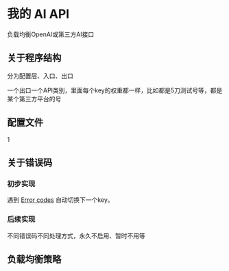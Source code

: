 # 我的 AI API

负载均衡OpenAI或第三方AI接口

## 关于程序结构

分为配置层、入口、出口

一个出口一个API类别，里面每个key的权重都一样，比如都是5刀测试号等，都是某个第三方平台的号

## 配置文件

1

## 关于错误码

### 初步实现

遇到 [Error codes](https://platform.openai.com/docs/guides/error-codes/error-codes) 自动切换下一个key。

### 后续实现

不同错误码不同处理方式，永久不启用、暂时不用等

## 负载均衡策略
